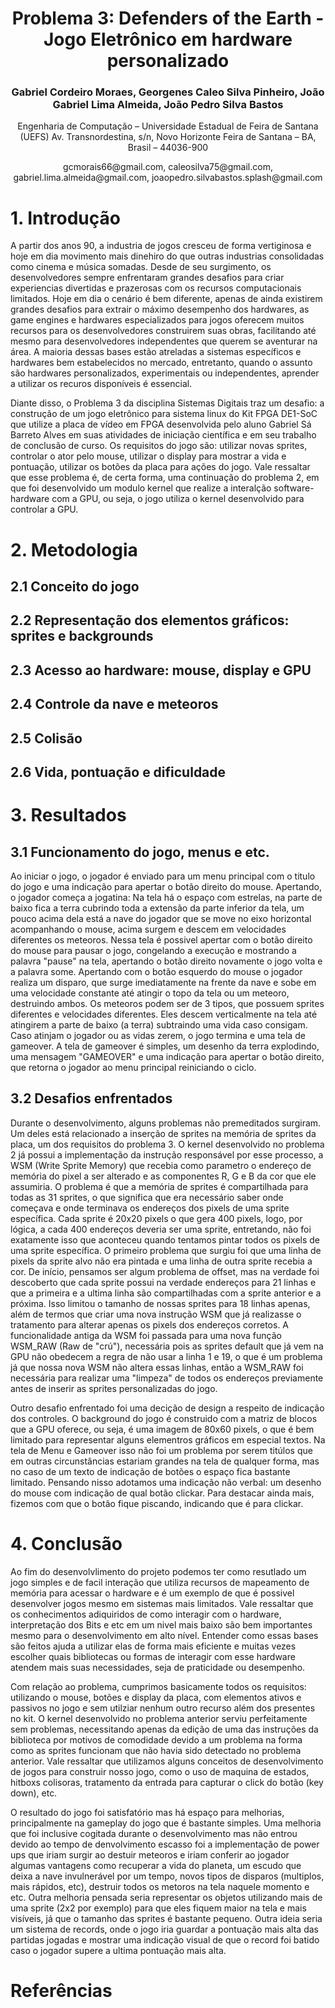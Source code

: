 <div align="center">
  <h1>
      Problema 3: Defenders of the Earth - Jogo Eletrônico em hardware personalizado
  </h1>

  <h3>
    Gabriel Cordeiro Moraes, 
    Georgenes Caleo Silva Pinheiro, 
    João Gabriel Lima Almeida, 
    João Pedro Silva Bastos
  </h3>

  <p>
    Engenharia de Computação – Universidade Estadual de Feira de Santana (UEFS)
    Av. Transnordestina, s/n, Novo Horizonte
    Feira de Santana – BA, Brasil – 44036-900
  </p>

  <center>gcmorais66@gmail.com, caleosilva75@gmail.com, gabriel.lima.almeida@gmail.com, joaopedro.silvabastos.splash@gmail.com</center>

</div>

# 1. Introdução
A partir dos anos 90, a industria de jogos cresceu de forma vertiginosa e hoje em dia movimento mais dinehiro do que outras industrias consolidadas como cinema e música somadas. Desde de seu surgimento, os desenvolvedores sempre enfrentaram grandes desafios para criar experiencias divertidas e prazerosas com os recursos computacionais limitados. Hoje em dia o cenário é bem diferente, apenas de ainda existirem grandes desafios para extrair o máximo desempenho dos hardwares, as game engines e hardwares especializados para jogos oferecem muitos recursos para os desenvolvedores construirem suas obras, facilitando até mesmo para desenvolvedores independentes que querem se aventurar na área. A maioria dessas bases estão atreladas a sistemas específicos e hardwares bem estabelecidos no mercado, entretanto, quando o assunto são hardwares personalizados, experimentais ou independentes, aprender a utilizar os recuros disponíveis é essencial. 

Diante disso, o Problema 3 da disciplina Sistemas Digitais traz um desafio: a construção de um jogo eletrônico para sistema linux do Kit FPGA DE1-SoC que utilize a placa de vídeo em FPGA desenvolvida pelo aluno Gabriel Sá Barreto Alves em suas atividades de iniciação científica e em seu trabalho de conclusão de curso. Os requisitos do jogo são: utilizar novas sprites, controlar o ator pelo mouse, utilizar o display para mostrar a vida e pontuação, utilizar os botões da placa para ações do jogo. Vale ressaltar que esse problema é, de certa forma, uma continuação do problema 2, em que foi desenvolvido um modulo kernel que realize a interalção software-hardware com a GPU, ou seja, o jogo utiliza o kernel desenvolvido para controlar a GPU.

# 2. Metodologia
## 2.1 Conceito do jogo
## 2.2 Representação dos elementos gráficos: sprites e backgrounds
## 2.3 Acesso ao hardware: mouse, display e GPU
## 2.4 Controle da nave e meteoros
## 2.5 Colisão
## 2.6 Vida, pontuação e dificuldade

# 3. Resultados
## 3.1 Funcionamento do jogo, menus e etc.
Ao iniciar o jogo, o jogador é enviado para um menu principal com o titulo do jogo e uma indicação para apertar o botão direito do mouse. Apertando, o jogador começa a jogatina: Na tela há o espaço com estrelas, na parte de baixo fica a terra cubrindo toda a extensão da parte inferior da tela, um pouco acima dela está a nave do jogador que se move no eixo horizontal acompanhando o mouse, acima surgem e descem em velocidades diferentes os meteoros. Nessa tela é possivel apertar com o botão direito do mouse para pausar o jogo, congelando a execução e mostrando a palavra "pause" na tela, apertando o botão direito novamente o jogo volta e a palavra some. Apertando com o botão esquerdo do mouse o jogador realiza um disparo, que surge imediatamente na frente da nave e sobe em uma velocidade constante até atingir o topo da tela ou um meteoro, destruindo ambos. Os meteoros podem ser de 3 tipos, que possuem sprites diferentes e velocidades diferentes. Eles descem verticalmente na tela até atingirem a parte de baixo (a terra) subtraindo uma vida caso consigam. Caso atinjam o jogador ou as vidas zerem, o jogo termina e uma tela de gameover. A tela de gameover é simples, um desenho da terra explodindo, uma mensagem "GAMEOVER" e uma indicação para apertar o botão direito, que retorna o jogador ao menu principal reiniciando o ciclo.

## 3.2 Desafios enfrentados
Durante o desenvolvimento, alguns problemas não premeditados surgiram. Um deles está relacionado a inserção de sprites na memória de sprites da placa, um dos requisitos do problema 3. O kernel desenvolvido no problema 2 já possui a implementação da instrução responsável por esse processo, a WSM (Write Sprite Memory) que recebia como parametro o endereço de memória do pixel a ser alterado e as componentes R, G e B da cor que ele assumiria. O problema é que a memória de sprites é compartilhada para todas as 31 sprites, o que significa que era necessário saber onde começava e onde terminava os endereços dos pixels de uma sprite específica. Cada sprite é 20x20 pixels o que gera 400 pixels, logo, por lógica, a cada 400 endereços deveria ser uma sprite, entretando, não foi exatamente isso que aconteceu quando tentamos pintar todos os pixels de uma sprite específica. O primeiro problema que surgiu foi que uma linha de pixels da sprite alvo não era pintada e uma linha de outra sprite recebia a cor. De início, pensamos ser algum problema de offset, mas na verdade foi descoberto que cada sprite possui na verdade endereços para 21 linhas e que a primeira e a ultima linha são compartilhadas com a sprite anterior e a próxima. Isso limitou o tamanho de nossas sprites para 18 linhas apenas, além de termos que criar uma nova instrução WSM que já realizasse o tratamento para alterar apenas os pixels dos endereços corretos. A funcionalidade antiga da WSM foi passada para uma nova função WSM_RAW (Raw de "crú"), necessária pois as sprites default que já vem na GPU não obedecem a regra de não usar a linha 1 e 19, o que é um problema já que nossa nova WSM não altera essas linhas, então a WSM_RAW foi necessária para realizar uma "limpeza" de todos os endereços previamente antes de inserir as sprites personalizadas do jogo. 

Outro desafio enfrentado foi uma decição de design a respeito de indicação dos controles. O background do jogo é construido com a matriz de blocos que a GPU oferece, ou seja, é uma imagem de 80x60 pixels, o que é bem limitado para representar alguns elementros gráficos em especial textos. Na tela de Menu e Gameover isso não foi um problema por serem titúlos que em outras circunstâncias estariam grandes na tela de qualquer forma, mas no caso de um texto de indicação de botões o espaço fica bastante limitado. Pensando nisso adotamos uma indicação não verbal: um desenho do mouse com indicação de qual botão clickar. Para destacar ainda mais, fizemos com que o botão fique piscando, indicando que é para clickar.

# 4. Conclusão
Ao fim do desenvolvlimento do projeto podemos ter como resutlado um jogo simples e de facil interação que utiliza recursos de mapeamento de memória para acessar o hardware e é um exemplo de que é possivel desenvolver jogos mesmo em sistemas mais limitados. Vale ressaltar que os conhecimentos adiquiridos de como interagir com o hardware, interpretação dos Bits e etc em um nivel mais baixo são bem importantes mesmo para o desenvolvimento em alto nível. Entender como essas bases são feitos ajuda a utilizar elas de forma mais eficiente e muitas vezes escolher quais bibliotecas ou formas de interagir com esse hardware atendem mais suas necessidades, seja de praticidade ou desempenho.

Com relação ao problema, cumprimos basicamente todos os requisitos: utilizando o mouse, botões e display da placa, com elementos ativos e passivos no jogo e sem utilziar nenhum outro recurso além dos presentes no kit. O kernel desenvolvido no problema anterior serviu perfeitamente sem problemas, necessitando apenas da edição de uma das instruções da biblioteca por motivos de comodidade devido a um problema na forma como as sprites funcionam que não havia sido detectado no problema anterior. Vale ressaltar que utilizamos alguns conceitos de desenvolvimento de jogos para construir nosso jogo, como o uso de maquina de estados, hitboxs colisoras, tratamento da entrada para capturar o click do botão (key down), etc.

O resultado do jogo foi satisfatório mas há espaço para melhorias, principalmente na gameplay do jogo que é bastante simples. Uma melhoria que foi inclusive cogitada durante o desenvolvimento mas não entrou devido ao tempo de denvolvimento escasso foi a implementação de power ups que iriam surgir ao destuir meteoros e iriam conferir ao jogador algumas vantagens como recuperar a vida do planeta, um escudo que deixa a nave invulnerável por um tempo, novos tipos de disparos (multiplos, mais rápidos, etc), destruir todos os metoros na tela naquele momento e etc. Outra melhoria pensada seria representar os objetos utilizando mais de uma sprite (2x2 por exemplo) para que eles fiquem maior na tela e mais visíveis, já que o tamanho das sprites é bastante pequeno. Outra ideia seria um sistema de records, onde o jogo iria guardar a pontuação mais alta das partidas jogadas e mostrar uma indicação visual de que o record foi batido caso o jogador supere a ultima pontuação mais alta.

# Referências
